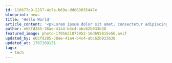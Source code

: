 ```yaml
---
id: 110677c9-2257-4c7a-b69e-dd863035447e
blueprint: news
title: 'Hello World'
article_content: '<p>Lorem ipsum dolor sit amet, consectetur adipiscing elit. Etiam euismod bibendum lorem, vitae euismod eros rutrum sit amet. Integer vitae eros rutrum justo pretium maximus. In ultrices risus rutrum lorem molestie pulvinar. Cras sagittis, diam id dignissim viverra, felis risus semper risus, quis pellentesque enim turpis sed dui. Phasellus condimentum quam id accumsan congue. Donec sapien ipsum, elementum a risus id, ultricies fringilla libero. Duis tempus eu ligula auctor lacinia. Suspendisse pulvinar commodo pharetra. Cras egestas sodales eros vel fermentum. Mauris non pellentesque ex. Maecenas venenatis luctus neque non accumsan. Nunc a scelerisque libero. Integer sit amet enim ut quam sollicitudin condimentum nec a nunc. Sed ac pretium arcu, ac tempus felis. Nunc ultrices interdum lacus, quis feugiat tortor rutrum vel.</p><h2>Nam consequat tellus dignissim odio pretium, a posuere diam laoreet.</h2><p>Suspendisse eget tellus hendrerit, sodales nulla at, consectetur odio. Fusce tortor turpis, cursus eu rutrum vel, fermentum at nisi. Cras consequat purus a auctor varius. Aliquam hendrerit pharetra semper. Sed id mauris in metus cursus eleifend. Integer ut mauris sed tellus commodo accumsan. Aenean faucibus auctor ipsum quis volutpat. Praesent sed sem accumsan, aliquam velit non, semper nunc. Quisque vitae diam ut velit pharetra gravida. Etiam vitae purus vitae libero mollis viverra. Etiam ultricies varius risus, semper ultrices nunc placerat eget. Praesent dignissim euismod orci, quis varius felis vestibulum et. Ut lorem enim, dignissim in tellus nec, finibus mollis eros. Nulla facilisi.</p><h3>Maecenas quis enim varius, venenatis tellus at, sollicitudin odio.</h3><p>Mauris pulvinar vitae diam sit amet fringilla. Nam enim est, feugiat eget ligula at, tincidunt semper justo. Nulla laoreet in ipsum quis interdum. Lorem ipsum dolor sit amet, consectetur adipiscing elit. Class aptent taciti sociosqu ad litora torquent per conubia nostra, per inceptos himenaeos. Vestibulum nulla eros, dictum a ante tincidunt, elementum tincidunt magna. Proin cursus sodales elit, id tincidunt neque dignissim eu. In egestas ex justo, ac tempus velit ultrices quis. Maecenas interdum tincidunt scelerisque. Nunc vitae sapien lorem. Suspendisse potenti. Duis eget pellentesque orci.</p><h3>Nulla facilisi. Quisque id mi nisi.</h3><p>Mauris commodo accumsan lorem sed venenatis. Sed viverra ex a purus sollicitudin, sed aliquam orci egestas. Cras id interdum erat, vel lobortis metus. Sed varius libero neque, id efficitur nisl vulputate at. Sed mattis justo sit amet molestie interdum. Mauris at ipsum mattis, accumsan arcu sed, pulvinar nisl.</p>'
author: e65fd285-38ae-41a4-b4c4-abc62b933b38
featured_image: photo-1705621073952-16d695815e56.avif
updated_by: e65fd285-38ae-41a4-b4c4-abc62b933b38
updated_at: 1707169131
tags:
  - tech
---
```

